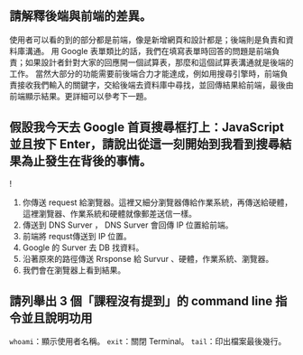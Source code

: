 ## 請解釋後端與前端的差異。

使用者可以看的到的部分都是前端，像是新增網頁和設計都是；後端則是負責和資料庫溝通。
用 Google 表單類比的話，我們在填寫表單時回答的問題是前端負責；如果設計者針對大家的回應開一個試算表，那麼和這個試算表溝通就是後端的工作。
當然大部分的功能需要前後端合力才能達成，例如用搜尋引擎時，前端負責接收我們輸入的關鍵字，交給後端去資料庫中尋找，並回傳結果給前端，最後由前端顯示結果。更詳細可以參考下一題。


## 假設我今天去 Google 首頁搜尋框打上：JavaScript 並且按下 Enter，請說出從這一刻開始到我看到搜尋結果為止發生在背後的事情。

! [](https://i.ibb.co/t3ZG7Gb/image.jpg)

1. 你傳送 request 給瀏覽器。這裡又細分瀏覽器傳給作業系統，再傳送給硬體，這裡瀏覽器、作業系統和硬體就像郵差送信一樣。
2. 傳送到 DNS Surver ， DNS Surver 會回傳 IP 位置給前端。
3. 前端將 requst傳送到 IP 位置。
4. Google 的 Surver 去 DB 找資料。
5. 沿著原來的路徑傳送 Rrsponse 給 Survur 、硬體，作業系統、瀏覽器。
6. 我們會在瀏覽器上看到結果。

## 請列舉出 3 個「課程沒有提到」的 command line 指令並且說明功用

`whoami`：顯示使用者名稱。
`exit`：關閉 Terminal。
`tail`：印出檔案最後幾行。
